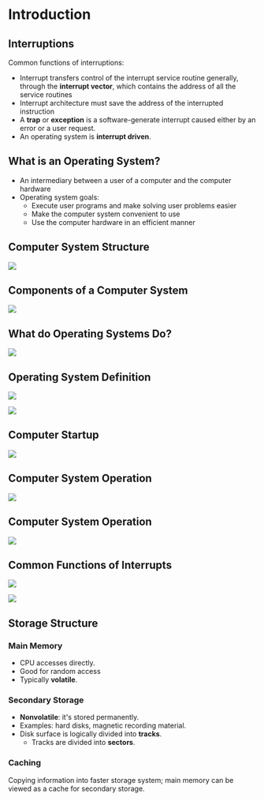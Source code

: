 # Introduction

## Interruptions

Common functions of interruptions:

* Interrupt transfers control of the interrupt service routine generally, through the **interrupt vector**, which contains the address of all the service routines
* Interrupt architecture must save the address of the interrupted instruction
* A **trap** or **exception** is a software-generate interrupt caused either by an error or a user request.
* An operating system is **interrupt driven**.

## What is an Operating System?

* An intermediary between a user of a computer and the computer hardware
* Operating system goals:&#x20;
  * Execute user programs and make solving user problems easier
  * Make the computer system convenient to use
  * Use the computer hardware in an efficient manner

## Computer System Structure

![](<../../.gitbook/assets/image (127).png>)

## Components of a Computer System

![](<../../.gitbook/assets/image (126).png>)

## What do Operating Systems Do?

![](<../../.gitbook/assets/image (128).png>)

## Operating System Definition

![](<../../.gitbook/assets/image (129).png>)

![](<../../.gitbook/assets/image (130).png>)

## Computer Startup

![](<../../.gitbook/assets/image (131).png>)

## Computer System Operation

![](<../../.gitbook/assets/image (132).png>)

## Computer System Operation

![](<../../.gitbook/assets/image (133).png>)

## Common Functions of Interrupts

![](<../../.gitbook/assets/image (134).png>)

![](<../../.gitbook/assets/image (135).png>)





## Storage Structure

### Main Memory

* CPU accesses directly.
* Good for random access
* Typically **volatile**.

### Secondary Storage

* **Nonvolatile**: it's stored permanently.
* Examples: hard disks, magnetic recording material.
* Disk surface is logically divided into **tracks**.&#x20;
  * Tracks are divided into **sectors**.

### Caching

Copying information into faster storage system; main memory can be viewed as a cache for secondary storage.

